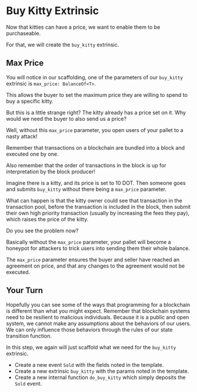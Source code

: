 # Buy Kitty Extrinsic

Now that kitties can have a price, we want to enable them to be purchaseable.

For that, we will create the `buy_kitty` extrinsic.

## Max Price

You will notice in our scaffolding, one of the parameters of our `buy_kitty` extrinsic is `max_price: BalanceOf<T>`.

This allows the buyer to set the maximum price they are willing to spend to buy a specific kitty.

But this is a little strange right? The kitty already has a price set on it. Why would we need the buyer to also send us a price?

Well, without this `max_price` parameter, you open users of your pallet to a nasty attack!

Remember that transactions on a blockchain are bundled into a block and executed one by one.

Also remember that the order of transactions in the block is up for interpretation by the block producer!

Imagine there is a kitty, and its price is set to 10 DOT. Then someone goes and submits `buy_kitty` without there being a `max_price` parameter.

What can happen is that the kitty owner could see that transaction in the transaction pool, before the transaction is included in the block, then submit their own high priority transaction (usually by increasing the fees they pay), which raises the price of the kitty.

Do you see the problem now?

Basically without the `max_price` parameter, your pallet will become a honeypot for attackers to trick users into sending them their whole balance.

The `max_price` parameter ensures the buyer and seller have reached an agreement on price, and that any changes to the agreement would not be executed.

## Your Turn

Hopefully you can see some of the ways that programming for a blockchain is different than what you might expect. Remember that blockchain systems need to be resilient to malicious individuals. Because it is a public and open system, we cannot make any assumptions about the behaviors of our users. We can only influence those behaviors through the rules of our state transition function.

In this step, we again will just scaffold what we need for the `buy_kitty` extrinsic.

- Create a new event `Sold` with the fields noted in the template.
- Create a new extrinsic `buy_kitty` with the params noted in the template.
- Create a new internal function `do_buy_kitty` which simply deposits the `Sold` event.
